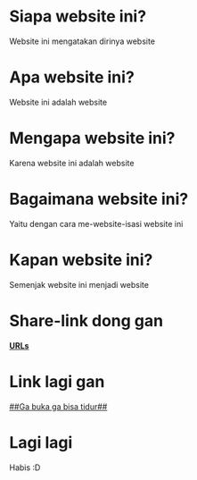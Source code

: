 # Siapa website ini?
Website ini mengatakan dirinya website

# Apa website ini?
Website ini adalah website

# Mengapa website ini?
Karena website ini adalah website

# Bagaimana website ini?
Yaitu dengan cara me-website-isasi website ini

# Kapan website ini?
Semenjak website ini menjadi website

# Share-link dong gan
**[URLs](URLs/)**

# Link lagi gan
[##Ga buka ga bisa tidur##](spb/)

# Lagi lagi
Habis :D
